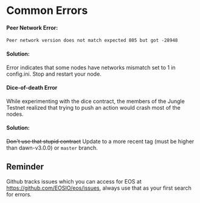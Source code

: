 # Common Errors

#### Peer Network Error:

```console
Peer network version does not match expected 805 but got -28948
```  

#### Solution:

Error indicates that some nodes have networks mismatch set to 1 in config.ini. Stop and restart your node.

#### Dice-of-death Error

While experimenting with the dice contract, the members of the Jungle Testnet realized that trying to push an action would crash most of the nodes.

#### Solution:

~~Don't use that stupid contract~~ Update to a more recent tag (must be higher than dawn-v3.0.0) or `master` branch.


## Reminder
Github tracks issues which you can access for EOS at https://github.com/EOSIO/eos/issues, always use that as your first search for errors.


